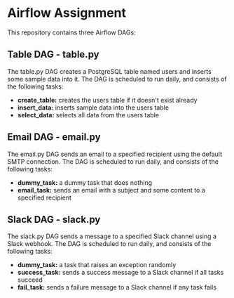 # Airflow Assignment

This repository contains three Airflow DAGs:

## Table DAG - table.py 
The table.py DAG creates a PostgreSQL table named users and inserts some sample data into it. The DAG is scheduled to run daily, and consists of the following tasks:
  - **create_table:** creates the users table if it doesn't exist already
  - **insert_data:** inserts sample data into the users table
  - **select_data:** selects all data from the users table

## Email DAG - email.py 
The email.py DAG sends an email to a specified recipient using the default SMTP connection. The DAG is scheduled to run daily, and consists of the following tasks:
  - **dummy_task:** a dummy task that does nothing
  - **email_task:** sends an email with a subject and some content to a specified recipient

## Slack DAG - slack.py 
The slack.py DAG sends a message to a specified Slack channel using a Slack webhook. The DAG is scheduled to run daily, and consists of the following tasks:
  - **dummy_task:** a task that raises an exception randomly
  - **success_task:** sends a success message to a Slack channel if all tasks succeed
  - **fail_task:** sends a failure message to a Slack channel if any task fails
